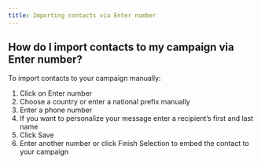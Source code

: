 ```yaml
---
title: Importing contacts via Enter number
---
```


## How do I import contacts to my campaign via Enter number?
To import contacts to your campaign manually:
1.	Click on Enter number
2.	Choose a country or enter a national prefix manually
3.	Enter a phone number
4.	If you want to personalize your message enter a recipient’s first and last name
5.	Click Save
6.	Enter another number or click Finish Selection to embed the contact to your campaign
